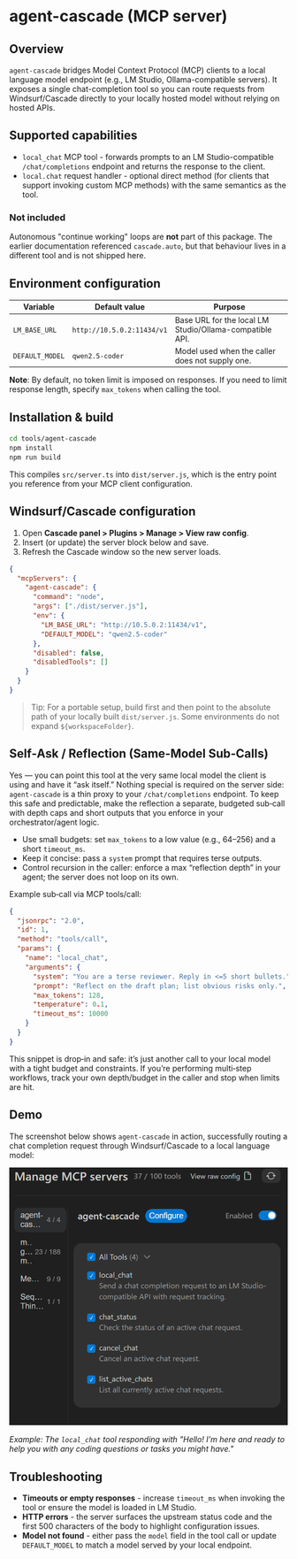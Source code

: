 # agent-cascade (MCP server)

## Overview
`agent-cascade` bridges Model Context Protocol (MCP) clients to a local language model endpoint (e.g., LM Studio, Ollama-compatible servers). It exposes a single chat-completion tool so you can route requests from Windsurf/Cascade directly to your locally hosted model without relying on hosted APIs.

## Supported capabilities
- `local_chat` MCP tool - forwards prompts to an LM Studio-compatible `/chat/completions` endpoint and returns the response to the client.
- `local.chat` request handler - optional direct method (for clients that support invoking custom MCP methods) with the same semantics as the tool.

### Not included
Autonomous "continue working" loops are **not** part of this package. The earlier documentation referenced `cascade.auto`, but that behaviour lives in a different tool and is not shipped here.

## Environment configuration
| Variable        | Default value              | Purpose                                                 |
|-----------------|----------------------------|---------------------------------------------------------|
| `LM_BASE_URL`   | `http://10.5.0.2:11434/v1` | Base URL for the local LM Studio/Ollama-compatible API. |
| `DEFAULT_MODEL` | `qwen2.5-coder`            | Model used when the caller does not supply one.         |

**Note**: By default, no token limit is imposed on responses. If you need to limit response length, specify `max_tokens` when calling the tool.

## Installation & build
```bash
cd tools/agent-cascade
npm install
npm run build
```
This compiles `src/server.ts` into `dist/server.js`, which is the entry point you reference from your MCP client configuration.

## Windsurf/Cascade configuration
1. Open **Cascade panel > Plugins > Manage > View raw config**.
2. Insert (or update) the server block below and save.
3. Refresh the Cascade window so the new server loads.

```json
{
  "mcpServers": {
    "agent-cascade": {
      "command": "node",
      "args": ["./dist/server.js"],
      "env": {
        "LM_BASE_URL": "http://10.5.0.2:11434/v1",
        "DEFAULT_MODEL": "qwen2.5-coder"
      },
      "disabled": false,
      "disabledTools": []
    }
  }
}
```

> Tip: For a portable setup, build first and then point to the absolute path of your locally built `dist/server.js`. Some environments do not expand `${workspaceFolder}`.

## Self‑Ask / Reflection (Same‑Model Sub‑Calls)

Yes — you can point this tool at the very same local model the client is using and have it “ask itself.” Nothing special is required on the server side: `agent-cascade` is a thin proxy to your `/chat/completions` endpoint. To keep this safe and predictable, make the reflection a separate, budgeted sub‑call with depth caps and short outputs that you enforce in your orchestrator/agent logic.

- Use small budgets: set `max_tokens` to a low value (e.g., 64–256) and a short `timeout_ms`.
- Keep it concise: pass a `system` prompt that requires terse outputs.
- Control recursion in the caller: enforce a max “reflection depth” in your agent; the server does not loop on its own.

Example sub‑call via MCP tools/call:

```json
{
  "jsonrpc": "2.0",
  "id": 1,
  "method": "tools/call",
  "params": {
    "name": "local_chat",
    "arguments": {
      "system": "You are a terse reviewer. Reply in <=5 short bullets.",
      "prompt": "Reflect on the draft plan; list obvious risks only.",
      "max_tokens": 128,
      "temperature": 0.1,
      "timeout_ms": 10000
    }
  }
}
```

This snippet is drop‑in and safe: it’s just another call to your local model with a tight budget and constraints. If you’re performing multi‑step workflows, track your own depth/budget in the caller and stop when limits are hit.

## Demo

The screenshot below shows `agent-cascade` in action, successfully routing a chat completion request through Windsurf/Cascade to a local language model:

![Agent Cascade Demo](./Screenshot%202025-09-21%20215159.png)

*Example: The `local_chat` tool responding with "Hello! I'm here and ready to help you with any coding questions or tasks you might have."*

## Troubleshooting
- **Timeouts or empty responses** - increase `timeout_ms` when invoking the tool or ensure the model is loaded in LM Studio.
- **HTTP errors** - the server surfaces the upstream status code and the first 500 characters of the body to highlight configuration issues.
- **Model not found** - either pass the `model` field in the tool call or update `DEFAULT_MODEL` to match a model served by your local endpoint.
